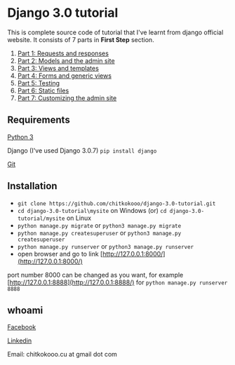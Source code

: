 # Django 3.0 tutorial #

This is complete source code of tutorial that I've learnt from django official website.
It consists of 7 parts in **First Step** section.
1. [Part 1: Requests and responses](https://docs.djangoproject.com/en/3.0/intro/tutorial01/)
2. [Part 2: Models and the admin site](https://docs.djangoproject.com/en/3.0/intro/tutorial02/)
3. [Part 3: Views and templates](https://docs.djangoproject.com/en/3.0/intro/tutorial03/)
4. [Part 4: Forms and generic views](https://docs.djangoproject.com/en/3.0/intro/tutorial04/)
5. [Part 5: Testing](https://docs.djangoproject.com/en/3.0/intro/tutorial05/)
6. [Part 6: Static files](https://docs.djangoproject.com/en/3.0/intro/tutorial06/)
7. [Part 7: Customizing the admin site](https://docs.djangoproject.com/en/3.0/intro/tutorial07/)

## Requirements ##
[Python 3](https://www.python.org/)

Django (I've used Django 3.0.7) `pip install django`

[Git](https://git-scm.com/downloads/)

## Installation ##
- `git clone https://github.com/chitkokooo/django-3.0-tutorial.git`
- `cd django-3.0-tutorial\mysite` on Windows (or) `cd django-3.0-tutorial/mysite` on Linux
- `python manage.py migrate` or `python3 manage.py migrate`
- `python manage.py createsuperuser` or `python3 manage.py createsuperuser`
- `python manage.py runserver` or `python3 manage.py runserver`
- open browser and go to link [http://127.0.0.1:8000/](http://127.0.0.1:8000/)

port number 8000 can be changed as you want, for example [http://127.0.0.1:8888](http://127.0.0.1:8888/) for `python manage.py runserver 8888`


## whoami ##
[Facebook](https://www.facebook.com/artisan443)

[Linkedin](https://www.linkedin.com/in/chitkokooo-cu)

Email: chitkokooo.cu at gmail dot com


